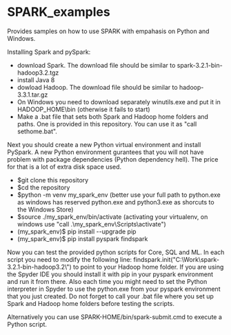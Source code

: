 # SPARK_examples
Provides samples on how to use SPARK with empahasis on Python and Windows.

Installing Spark and pySpark:
* download Spark. The download file should be similar to spark-3.2.1-bin-hadoop3.2.tgz
* install Java 8
* dowload Hadoop. The download file should be similar to hadoop-3.3.1.tar.gz
* On Windows you need to download separately winutils.exe and put it in HADOOP_HOME\bin (otherwise it fails to start)
* Make a .bat file that sets both Spark and Hadoop home folders and paths. One is provided in this repository. You can use it as "call sethome.bat".

Next you should create a new Python virtual environment and install PySpark.
A new Python environment gurantees that you will not have problem with package dependencies (Python dependency hell). The price for that is a lot of extra disk space used.

* $git clone this repository
* $cd the repository 
* $python -m venv my_spark_env (better use your full path to python.exe as windows has reserved python.exe and python3.exe as shorcuts to the Windows Store)
* $source ./my_spark_env/bin/activate (activating your virtualenv, on windows use "call .\my_spark_env\Scripts\activate")
* (my_spark_env)$ pip install --upgrade pip
* (my_spark_env)$ pip install pyspark findspark

Now you can test the provided python scripts for Core, SQL and ML. In each script you need to modify the following line: 
findspark.init("C:\\Work\\spark-3.2.1-bin-hadoop3.2\\") to point to your Hadoop home folder.
If you are using the Spyder IDE you should install it with pip in your pyspark environment and run it from there. Also each time you might need to set the Python interpreter in Spyder to use the python.exe from your pyspark environment that you just created.
Do not forget to call your .bat file where you set up Spark and Hadoop home folders before testing the scripts.

Alternatively you can use SPARK-HOME/bin/spark-submit.cmd to execute a Python script.





